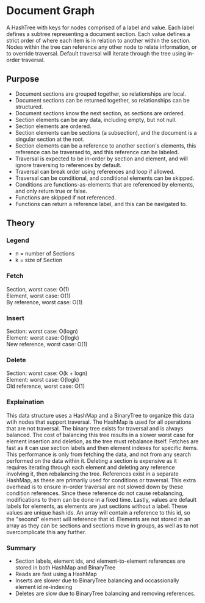 # Document Graph
A HashTree with keys for nodes comprised of a label and value. Each label defines a subtree representing a document section. Each value defines a strict order of where each item is in relation to another within the section. Nodes within the tree can reference any other node to relate information, or to override traversal. Default traversal will iterate through the tree using in-order traversal.

## Purpose
- Document sections are grouped together, so relationships are local.
- Document sections can be returned together, so relationships can be structured.
- Document sections know the next section, as sections are ordered.
- Section elements can be any data, including empty, but not null.
- Section elements are ordered.
- Section elements can be sections (a subsection), and the document is a singular section at the root.
- Section elements can be a reference to another section's elements, this reference can be traversed to, and this reference can be labeled.
- Traversal is expected to be in-order by section and element, and will ignore traversing to references by default.
- Traversal can break order using references and loop if allowed.
- Traversal can be conditional, and conditional elements can be skipped.
- Conditions are functions-as-elements that are referenced by elements, and only return true or false.
- Functions are skipped if not referenced.
- Functions can return a reference label, and this can be navigated to.

## Theory
### Legend
* n = number of Sections
* k = size of Section

### Fetch
Section, worst case: O(1)<br>
Element, worst case: O(1)<br>
By reference, worst case: O(1)

### Insert
Section: worst case: O(logn)<br>
Element: worst case: O(logk)<br>
New reference, worst case: O(1)

### Delete
Section: worst case: O(k + logn)<br>
Element: worst case: O(logk)<br>
Old reference, worst case: O(1)

### Explaination
This data structure uses a HashMap and a BinaryTree to organize this data wtih nodes that support traversal. The HashMap is used for all operations that are not traversal. The binary tree exists for traversal and is always balanced.
The cost of balancing this tree results in a slower worst case for element insertion and deletion, as the tree must rebalance itself. Fetches are fast as it can use section labels and then element indexes for specific items.
This performance is only from fetching the data, and not from any search performed on the data within it. Deleting a section is expensive as it requires iterating through each element and deleting any reference involving it, then rebalancing the tree.
References exist in a separate HashMap, as these are primarily used for conditions or traversal. This extra overhead is to ensure in-order traversal are not slowed down by these condition references. Since these reference do not cause rebalancing, modifications to them can be done in a fixed time. Lastly, values are default labels for elements, as elements are just sections without a label. These values are unique hash ids. An array will contain a reference to this id, so the "second" element will reference that id. Elements are not stored in an array as they can be sections and sections move in groups, as well as to not overcomplicate this any further.

### Summary
- Section labels, element ids, and element-to-element references are stored in both HashMap and BinaryTree
- Reads are fast using a HashMap
- Inserts are slower due to BinaryTree balancing and occassionally element id re-indexing
- Deletes are slow due to BinaryTree balancing and removing references.
